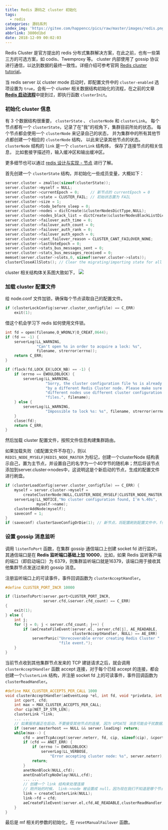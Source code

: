 ```yaml
---
title: Redis 源码之 cluster 初始化
tags:
  - redis
categories: 源码系列
index_img: 'https://gitee.com/happencc/pics/raw/master/images/redis.png'
abbrlink: 3800d1bd
date: 2018-12-09 00:02:03
---
```

Redis Cluster 是官方提出的 redis 分布式集群解决方案，在此之前，也有一些第三方的可选方案，如 codis、Twemproxy 等。
cluster 内部使用了 gossip 协议进行通信，以达到数据的最终一致性。详细介绍可参考官网 [Redis cluster tutorial](https://redis.io/topics/cluster-tutorial)。

<!--more---->

当  redis server  以 cluster mode 启动时，即配置文件中的 `cluster-enabled` 选项设置为 `true`，会有一个 cluster 相关数据结构初始化的流程，在之前的文章 [**Redis 启动流程**](https://happencc.gitee.io/35a9decf.html)中提到过，即执行函数 `clusterInit`。

### 初始化 cluster 信息

有 3 个数据结构很重要， `clusterState` 、 `clusterNode` 和 `clusterLink`。
每个节点都有一个 `clusterState`，记录了在"我"的视角下，集群目前所处的状态。
每个节点都会使用一个 `clusterNode` 来记录自己的状态， 并为集群中的所有其他节点都创建一个相应的 `clusterNode` 结构， 以此来记录其他节点的状态。
`clusterNode` 结构的 `link` 是一个 `clusterLink` 结构体， 保存了连接节点的相关信息， 比如套接字描述符，输入缓冲区和输出缓冲区。

更多细节也可以通过 [redis 设计与实现 - 节点](http://redisbook.com/preview/cluster/node.html) 进行了解。

首先创建一个  `clusterState` 结构，并初始化一些成员变量，大概如下：

```c
server.cluster = zmalloc(sizeof(clusterState));
server.cluster->myself = NULL;
server.cluster->currentEpoch = 0;     // 新节点的 currentEpoch = 0
server.cluster->state = CLUSTER_FAIL; // 初始状态置为 FAIL
server.cluster->size = 1;
server.cluster->todo_before_sleep = 0;
server.cluster->nodes = dictCreate(&clusterNodesDictType,NULL);
server.cluster->nodes_black_list = dictCreate(&clusterNodesBlackListDictType,NULL);
server.cluster->failover_auth_time = 0;
server.cluster->failover_auth_count = 0;
server.cluster->failover_auth_rank = 0;
server.cluster->failover_auth_epoch = 0;
server.cluster->cant_failover_reason = CLUSTER_CANT_FAILOVER_NONE;
server.cluster->lastVoteEpoch = 0;
server.cluster->stats_bus_messages_sent = 0;
server.cluster->stats_bus_messages_received = 0;
memset(server.cluster->slots,0, sizeof(server.cluster->slots));
clusterCloseAllSlots(); // Clear the migrating/importing state for all the slots
```

cluster 相关结构体关系图大致如下，
![](https://gitee.com/happencc/pics/raw/master/images/clusternodes.jpg)

### 加载 cluster 配置文件
给 <span class="label label-info">node.conf</span> 文件加锁，确保每个节点读取自己的配置文件。

```c
if (clusterLockConfig(server.cluster_configfile) == C_ERR)
    exit(1);
```

借这个机会学习下 redis 如何使用文件锁。

```c
int fd = open(filename,O_WRONLY|O_CREAT,0644);
if (fd == -1) {
    serverLog(LL_WARNING,
              "Can't open %s in order to acquire a lock: %s",
              filename, strerror(errno));
    return C_ERR;
}

if (flock(fd,LOCK_EX|LOCK_NB) == -1) {
    if (errno == EWOULDBLOCK) {
        serverLog(LL_WARNING,
                  "Sorry, the cluster configuration file %s is already used "
                  "by a different Redis Cluster node. Please make sure that "
                  "different nodes use different cluster configuration "
                  "files.", filename);
    } else {
        serverLog(LL_WARNING,
                  "Impossible to lock %s: %s", filename, strerror(errno));
    }
    close(fd);
    return C_ERR;
}
```

然后加载 cluster 配置文件，按照文件信息构建集群路由。

如果加载失败（或配置文件不存在），则以 `REDIS_NODE_MYSELF|REDIS_NODE_MASTER` 为标记，创建一个clusterNode 结构表示自己，置为主节点，并设置自己的名字为一个40字节的随机串；然后将该节点添加到server.cluster->nodes中，这说明这是个新启动的节点，生成的配置文件进行刷盘。

```c
if (clusterLoadConfig(server.cluster_configfile) == C_ERR) {
    myself = server.cluster->myself =
        createClusterNode(NULL,CLUSTER_NODE_MYSELF|CLUSTER_NODE_MASTER);
    serverLog(LL_NOTICE,"No cluster configuration found, I'm %.40s",
              myself->name);
    clusterAddNode(myself);
    saveconf = 1;
}
if (saveconf) clusterSaveConfigOrDie(1); // 新节点，将配置刷到配置文件中，fsync
```
### 设置 gossip 消息监听
调用 `listenToPort` 函数，在集群 gossip 通信端口上创建 socket fd 进行监听。其通信端口是在 **Redis 监听端口基础上加 10000**，比如，如果 Redis 监听客户端的端口（即启动端口）为 6379，则集群监听端口就是16379，该端口用于接收其他集群节点发送过来的 gossip 消息。

注册监听端口上的可读事件，事件回调函数为 `clusterAcceptHandler`。

```c
#define CLUSTER_PORT_INCR 10000

if (listenToPort(server.port+CLUSTER_PORT_INCR,
                 server.cfd,&server.cfd_count) == C_ERR)
{
    exit(1);
} else {
    int j;
    for (j = 0; j < server.cfd_count; j++) {
        if (aeCreateFileEvent(server.el, server.cfd[j], AE_READABLE,
                              clusterAcceptHandler, NULL) == AE_ERR)
            serverPanic("Unrecoverable error creating Redis Cluster "
                        "file event.");
    }
}
```

当前节点收到其他集群节点发来的 TCP 建链请求之后，就会调用 `clusterAcceptHandler` 函数 accept 连接，对于每个已经 accept 的连接，都会创建一个`clusterLink` 结构，并注册 socket fd 上的可读事件，事件回调函数为 `clusterReadHandler`。

```c
#define MAX_CLUSTER_ACCEPTS_PER_CALL 1000
void clusterAcceptHandler(aeEventLoop *el, int fd, void *privdata, int mask) {
    int cport, cfd;
    int max = MAX_CLUSTER_ACCEPTS_PER_CALL;
    char cip[NET_IP_STR_LEN];
    clusterLink *link;
    ... ...
    // 如果服务器正在启动，不要接受其他节点的连接, 因为 UPDATE 消息可能会干扰数据库内容
    if (server.masterhost == NULL && server.loading) return;
    while(max--) {
        cfd = anetTcpAccept(server.neterr, fd, cip, sizeof(cip), &cport);
        if (cfd == ANET_ERR) {
            if (errno != EWOULDBLOCK)
                serverLog(LL_VERBOSE,
                    "Error accepting cluster node: %s", server.neterr);
            return;
        }
        anetNonBlock(NULL,cfd);
        anetEnableTcpNoDelay(NULL,cfd);
        ... ...
        // 创建一个 link 结构来处理连接
        // 刚开始的时候， link->node 被设置成 null，因为现在我们不知道是哪个节点
        link = createClusterLink(NULL);
        link->fd = cfd;
        aeCreateFileEvent(server.el,cfd,AE_READABLE,clusterReadHandler,link);
    }
}
```

最后是 mf 相关的参数的初始化，在 `resetManualFailover` 函数。
